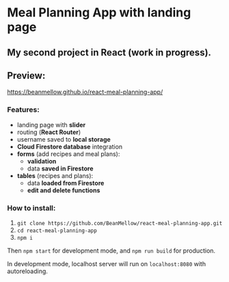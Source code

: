 # Meal Planning App with landing page
## My second project in React (work in progress).
## Preview:
https://beanmellow.github.io/react-meal-planning-app/
### Features:
* landing page with **slider**
* routing (**React Router**)
* username saved to **local storage**
* **Cloud Firestore database** integration
* **forms** (add recipes and meal plans):
  * **validation**
  * data **saved in Firestore**
* **tables** (recipes and plans):
  * data **loaded from Firestore**
  * **edit and delete functions**

### How to install:
1. `git clone https://github.com/BeanMellow/react-meal-planning-app.git`
2. `cd react-meal-planning-app`
3. `npm i`

Then `npm start` for development mode, and `npm run build` for production.

In development mode, localhost server will run on `localhost:8080` with autoreloading.
